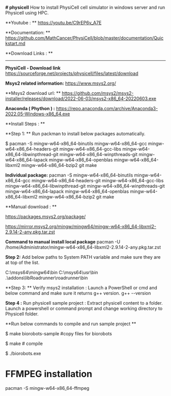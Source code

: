 **# physicell**
How to install PhysiCell cell simulator in windows server and run Physicell using HPC.

**Youtube : **
https://youtu.be/C9rEP6v_A7E

**Documentation: **
https://github.com/MathCancer/PhysiCell/blob/master/documentation/Quickstart.md

**Download Links : **
________________________________________________________________________
**PhysiCell  - Download link**
https://sourceforge.net/projects/physicell/files/latest/download

**Msys2 related information:** 
https://www.msys2.org/ 

**Msys2 download url: **
https://github.com/msys2/msys2-installer/releases/download/2022-06-03/msys2-x86_64-20220603.exe

**Anaconda ( Phython ) :**
https://repo.anaconda.com/archive/Anaconda3-2022.05-Windows-x86_64.exe

**Install Steps : **

**Step 1: **
Run packman to install below packages automatically. 

$ pacman -S mingw-w64-x86_64-binutils mingw-w64-x86_64-gcc mingw-w64-x86_64-headers-git mingw-w64-x86_64-gcc-libs mingw-w64-x86_64-libwinpthread-git mingw-w64-x86_64-winpthreads-git mingw-w64-x86_64-lapack mingw-w64-x86_64-openblas mingw-w64-x86_64-libxml2 mingw-w64-x86_64-bzip2 git make

**Individual package:** 
pacman -S 
mingw-w64-x86_64-binutils 
mingw-w64-x86_64-gcc 
mingw-w64-x86_64-headers-git 
mingw-w64-x86_64-gcc-libs 
mingw-w64-x86_64-libwinpthread-git 
mingw-w64-x86_64-winpthreads-git 
mingw-w64-x86_64-lapack 
mingw-w64-x86_64-openblas 
mingw-w64-x86_64-libxml2 
mingw-w64-x86_64-bzip2 
git 
make

**Manual download  : **

https://packages.msys2.org/package/

https://mirror.msys2.org/mingw/mingw64/mingw-w64-x86_64-libxml2-2.9.14-2-any.pkg.tar.zst

**Command to manual install local package**
pacman -U  /home/Administrator/mingw-w64-x86_64-libxml2-2.9.14-2-any.pkg.tar.zst

**Step 2:** 
Add below paths to System PATH variable and make sure they are at top of the list. 

C:\msys64\mingw64\bin
C:\msys64\usr\bin
.\addons\libRoadrunner\roadrunner\bin

**Step 3: **
Verify msys2 installation :
Launch a PowerShell or cmd  and below command  and make sure it returns g++ version. 
g++ --version

**Step 4 :**
Run physicell sample project : 
Extract physicell content to a folder.  Launch a powershell or command prompt and change working directory to Physicell folder. 

**Run below commands to compile and run sample project **

$ make biorobots-sample     #copy files for biorobots 

$ make                      # compile

$ ./biorobots.exe


# FFMPEG installation 

pacman -S mingw-w64-x86_64-ffmpeg
